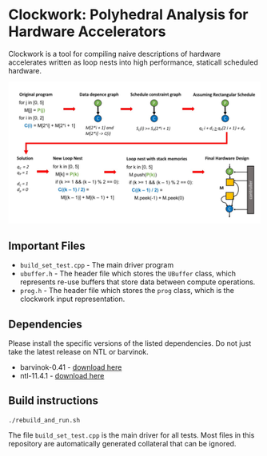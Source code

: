 # Clockwork: Polyhedral Analysis for Hardware Accelerators

Clockwork is a tool for compiling naive descriptions of hardware accelerates written as loop nests into high performance, staticall scheduled hardware.

![](./pictures/polyhedral_scheduling_figure.jpg)

## Important Files
* `build_set_test.cpp` - The main driver program
* `ubuffer.h` - The header file which stores the `UBuffer` class, which represents re-use buffers that store data between compute operations.
* `prog.h` - The header file which stores the `prog` class, which is the clockwork input representation.

## Dependencies

Please install the specific versions of the listed dependencies. Do
not just take the latest release on NTL or barvinok.

* barvinok-0.41 - [download here](http://barvinok.gforge.inria.fr/)
* ntl-11.4.1 - [download here](https://shoup.net/ntl/download.html)

## Build instructions

    ./rebuild_and_run.sh

The file `build_set_test.cpp` is the main driver for all tests.
Most files in this repository are automatically generated collateral
that can be ignored.

